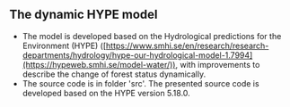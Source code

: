 The dynamic HYPE model
---
- The model is developed based on the Hydrological predictions for the Environment (HYPE) ([https://www.smhi.se/en/research/research-departments/hydrology/hype-our-hydrological-model-1.7994](https://hypeweb.smhi.se/model-water/)), with improvements to describe the change of forest status dynamically.
- The source code is in folder 'src'. The presented source code is developed based on the HYPE version 5.18.0. 
